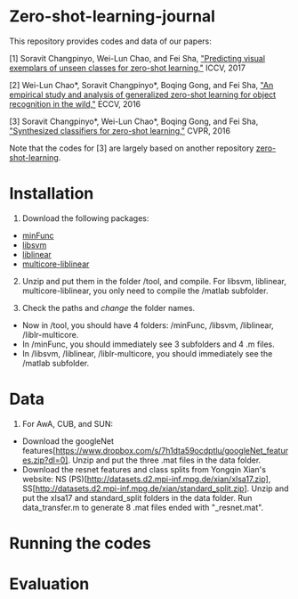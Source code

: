 # Zero-shot-learning-journal

This repository provides codes and data of our papers:

[1] Soravit Changpinyo, Wei-Lun Chao, and Fei Sha, ["Predicting visual exemplars of unseen classes for zero-shot learning,"](http://openaccess.thecvf.com/content_cvpr_2018/papers/Verma_Generalized_Zero-Shot_Learning_CVPR_2018_paper.pdf) ICCV, 2017

[2] Wei-Lun Chao*, Soravit Changpinyo*, Boqing Gong, and Fei Sha, ["An empirical study and analysis of generalized zero-shot learning for object recognition in the wild,"](https://arxiv.org/pdf/1605.04253.pdf) ECCV, 2016

[3] Soravit Changpinyo*, Wei-Lun Chao*, Boqing Gong, and Fei Sha, ["Synthesized classifiers for zero-shot learning,"](https://www.cv-foundation.org/openaccess/content_cvpr_2016/papers/Changpinyo_Synthesized_Classifiers_for_CVPR_2016_paper.pdf) CVPR, 2016 

Note that the codes for [3] are largely based on another repository [zero-shot-learning](https://github.com/pujols/zero-shot-learning).

# Installation
1. Download the following packages:
* [minFunc](https://www.cs.ubc.ca/~schmidtm/Software/minFunc.html)
* [libsvm](https://www.csie.ntu.edu.tw/~cjlin/libsvm/)
* [liblinear](https://www.csie.ntu.edu.tw/~cjlin/liblinear/)
* [multicore-liblinear](https://www.csie.ntu.edu.tw/~cjlin/libsvmtools/multicore-liblinear/)

2. Unzip and put them in the folder /tool, and compile. For libsvm, liblinear, multicore-liblinear, you only need to compile the /matlab subfolder.

3. Check the paths and *change* the folder names.
* Now in /tool, you should have 4 folders: /minFunc, /libsvm, /liblinear, /liblr-multicore. 
* In /minFunc, you should immediately see 3 subfolders and 4 .m files.
* In /libsvm, /liblinear, /liblr-multicore, you should immediately see the /matlab subfolder.

# Data
1. For AwA, CUB, and SUN:
* Download the googleNet features[https://www.dropbox.com/s/7h1dta59ocdptlu/googleNet_features.zip?dl=0]. Unzip and put the three .mat files in the data folder.
* Download the resnet features and class splits from Yongqin Xian's website: NS (PS)[http://datasets.d2.mpi-inf.mpg.de/xian/xlsa17.zip], SS[http://datasets.d2.mpi-inf.mpg.de/xian/standard_split.zip]. Unzip and put the xlsa17 and standard_split folders in the data folder. Run data_transfer.m to generate 8 .mat files ended with "_resnet.mat".

# Running the codes


# Evaluation
